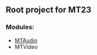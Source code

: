 ## Root project for MT23 

### Modules: 

- [MTAudio](https://github.com/jonnijoe1990/MTAudio)
- MTVideo 
